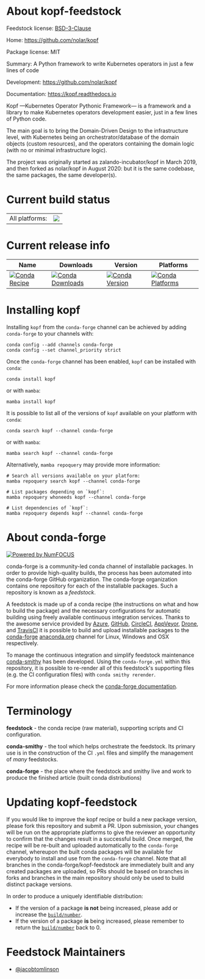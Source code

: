 About kopf-feedstock
====================

Feedstock license: [BSD-3-Clause](https://github.com/conda-forge/kopf-feedstock/blob/main/LICENSE.txt)

Home: https://github.com/nolar/kopf

Package license: MIT

Summary: A Python framework to write Kubernetes operators in just a few lines of code 

Development: https://github.com/nolar/kopf

Documentation: https://kopf.readthedocs.io

Kopf —Kubernetes Operator Pythonic Framework— is a framework and a library to make Kubernetes
operators development easier, just in a few lines of Python code.

The main goal is to bring the Domain-Driven Design to the infrastructure level, with Kubernetes
being an orchestrator/database of the domain objects (custom resources), and the operators containing
the domain logic (with no or minimal infrastructure logic).

The project was originally started as zalando-incubator/kopf in March 2019, and then forked as
nolar/kopf in August 2020: but it is the same codebase, the same packages, the same developer(s).


Current build status
====================


<table><tr><td>All platforms:</td>
    <td>
      <a href="https://dev.azure.com/conda-forge/feedstock-builds/_build/latest?definitionId=16047&branchName=main">
        <img src="https://dev.azure.com/conda-forge/feedstock-builds/_apis/build/status/kopf-feedstock?branchName=main">
      </a>
    </td>
  </tr>
</table>

Current release info
====================

| Name | Downloads | Version | Platforms |
| --- | --- | --- | --- |
| [![Conda Recipe](https://img.shields.io/badge/recipe-kopf-green.svg)](https://anaconda.org/conda-forge/kopf) | [![Conda Downloads](https://img.shields.io/conda/dn/conda-forge/kopf.svg)](https://anaconda.org/conda-forge/kopf) | [![Conda Version](https://img.shields.io/conda/vn/conda-forge/kopf.svg)](https://anaconda.org/conda-forge/kopf) | [![Conda Platforms](https://img.shields.io/conda/pn/conda-forge/kopf.svg)](https://anaconda.org/conda-forge/kopf) |

Installing kopf
===============

Installing `kopf` from the `conda-forge` channel can be achieved by adding `conda-forge` to your channels with:

```
conda config --add channels conda-forge
conda config --set channel_priority strict
```

Once the `conda-forge` channel has been enabled, `kopf` can be installed with `conda`:

```
conda install kopf
```

or with `mamba`:

```
mamba install kopf
```

It is possible to list all of the versions of `kopf` available on your platform with `conda`:

```
conda search kopf --channel conda-forge
```

or with `mamba`:

```
mamba search kopf --channel conda-forge
```

Alternatively, `mamba repoquery` may provide more information:

```
# Search all versions available on your platform:
mamba repoquery search kopf --channel conda-forge

# List packages depending on `kopf`:
mamba repoquery whoneeds kopf --channel conda-forge

# List dependencies of `kopf`:
mamba repoquery depends kopf --channel conda-forge
```


About conda-forge
=================

[![Powered by
NumFOCUS](https://img.shields.io/badge/powered%20by-NumFOCUS-orange.svg?style=flat&colorA=E1523D&colorB=007D8A)](https://numfocus.org)

conda-forge is a community-led conda channel of installable packages.
In order to provide high-quality builds, the process has been automated into the
conda-forge GitHub organization. The conda-forge organization contains one repository
for each of the installable packages. Such a repository is known as a *feedstock*.

A feedstock is made up of a conda recipe (the instructions on what and how to build
the package) and the necessary configurations for automatic building using freely
available continuous integration services. Thanks to the awesome service provided by
[Azure](https://azure.microsoft.com/en-us/services/devops/), [GitHub](https://github.com/),
[CircleCI](https://circleci.com/), [AppVeyor](https://www.appveyor.com/),
[Drone](https://cloud.drone.io/welcome), and [TravisCI](https://travis-ci.com/)
it is possible to build and upload installable packages to the
[conda-forge](https://anaconda.org/conda-forge) [anaconda.org](https://anaconda.org/)
channel for Linux, Windows and OSX respectively.

To manage the continuous integration and simplify feedstock maintenance
[conda-smithy](https://github.com/conda-forge/conda-smithy) has been developed.
Using the ``conda-forge.yml`` within this repository, it is possible to re-render all of
this feedstock's supporting files (e.g. the CI configuration files) with ``conda smithy rerender``.

For more information please check the [conda-forge documentation](https://conda-forge.org/docs/).

Terminology
===========

**feedstock** - the conda recipe (raw material), supporting scripts and CI configuration.

**conda-smithy** - the tool which helps orchestrate the feedstock.
                   Its primary use is in the construction of the CI ``.yml`` files
                   and simplify the management of *many* feedstocks.

**conda-forge** - the place where the feedstock and smithy live and work to
                  produce the finished article (built conda distributions)


Updating kopf-feedstock
=======================

If you would like to improve the kopf recipe or build a new
package version, please fork this repository and submit a PR. Upon submission,
your changes will be run on the appropriate platforms to give the reviewer an
opportunity to confirm that the changes result in a successful build. Once
merged, the recipe will be re-built and uploaded automatically to the
`conda-forge` channel, whereupon the built conda packages will be available for
everybody to install and use from the `conda-forge` channel.
Note that all branches in the conda-forge/kopf-feedstock are
immediately built and any created packages are uploaded, so PRs should be based
on branches in forks and branches in the main repository should only be used to
build distinct package versions.

In order to produce a uniquely identifiable distribution:
 * If the version of a package **is not** being increased, please add or increase
   the [``build/number``](https://docs.conda.io/projects/conda-build/en/latest/resources/define-metadata.html#build-number-and-string).
 * If the version of a package **is** being increased, please remember to return
   the [``build/number``](https://docs.conda.io/projects/conda-build/en/latest/resources/define-metadata.html#build-number-and-string)
   back to 0.

Feedstock Maintainers
=====================

* [@jacobtomlinson](https://github.com/jacobtomlinson/)

